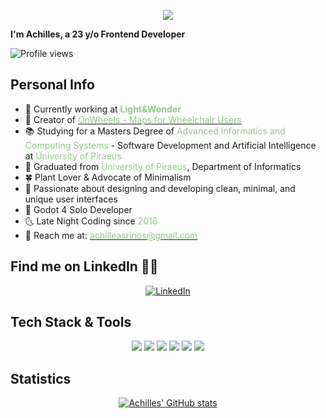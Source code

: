 <p align="center">
  <img src="https://readme-typing-svg.herokuapp.com?font=Roboto&weight=600&size=30&pause=1000&center=true&width=435&lines=Hello+There+%F0%9F%91%8B;I+am+Achilles;Nice+to+meet+you+%F0%9F%98%84" />
</p>

**I'm Achilles, a 23 y/o Frontend Developer**

![Profile views](https://komarev.com/ghpvc/?username=akastanas&label=Profile%20views&color=90c987&style=flat)

## Personal Info
- 🌲 Currently working at **<span style="color:#90c987">Light&Wonder</span>**
- 🍃 Creator of [<span style="color:#90c987">OnWheels - Maps for Wheelchair Users</span>](https://github.com/AchillesKastanas/OnWheels-Maps-for-Wheelchair-Users-Beta)
- 📚 Studying for a Masters Degree of <span style="color:#90c987">Advanced Informatics and Computing Systems</span> - Software Development and Artificial Intelligence at <span style="color:#90c987">University of Piraeus</span>
- 🌿 Graduated from <span style="color:#90c987">University of Piraeus</span>, Department of Informatics
- 🍀 Plant Lover & Advocate of Minimalism
- 🌌 Passionate about designing and developing clean, minimal, and unique user interfaces
- 🌱 Godot 4 Solo Developer
- 🌜 Late Night Coding since <span style="color:#90c987">2016</span>
- 🌻 Reach me at: [<span style="color:#90c987">achilleasrinos@gmail.com</span>](mailto:achilleasrinos@gmail.com)

## Find me on LinkedIn 🙋‍♂️
<div align="center">
  <a href="https://www.linkedin.com/in/akastanas/">
    <img src="https://img.shields.io/badge/LinkedIn-AchillesKastanas-blue?style=flat&logo=linkedin" alt="LinkedIn">
  </a>
</div>

## Tech Stack & Tools
<div align="center">
  <img src="https://img.shields.io/badge/-React-61DAFB?style=flat&logo=react&logoColor=white" />
  <img src="https://img.shields.io/badge/-Javascript-F7DF1E?style=flat&logo=javascript&logoColor=white" />
  <img src="https://img.shields.io/badge/-Git-F05032?style=flat&logo=git&logoColor=white" />
  <img src="https://img.shields.io/badge/-Figma-F24E1E?style=flat&logo=figma&logoColor=white" />
  <img src="https://img.shields.io/badge/-VSCode-007ACC?style=flat&logo=visual-studio-code&logoColor=white" />
  <img src="https://img.shields.io/badge/-Godot-478CBF?style=flat&logo=godot-engine&logoColor=white" />
</div>

## Statistics

<p align="center">
  <a href="https://github.com/anuraghazra/github-readme-stats">
    <img src="https://github-readme-stats.vercel.app/api?username=AchillesKastanas&show_icons=true&theme=react&icon_color=90c987&border_color=90c987&hide_border=true" alt="Achilles' GitHub stats">
  </a>
</p>

